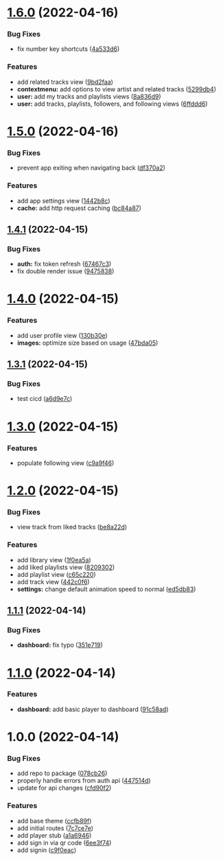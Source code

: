 # [1.6.0](https://github.com/garredow/raincloud/compare/v1.5.0...v1.6.0) (2022-04-16)


### Bug Fixes

* fix number key shortcuts ([4a533d6](https://github.com/garredow/raincloud/commit/4a533d6ed9d4900b6d3ddeb553450fa437763409))


### Features

* add related tracks view ([9bd2faa](https://github.com/garredow/raincloud/commit/9bd2faa2688c4c7f3e3e50bd9b67515540170751))
* **contextmenu:** add options to view artist and related tracks ([5299db4](https://github.com/garredow/raincloud/commit/5299db49f952fdff30c29c1c664a85273d1731e4))
* **user:** add my tracks and playlists views ([8a836d9](https://github.com/garredow/raincloud/commit/8a836d9e131f92f7d76053ba1e3d3a7a8823be2a))
* **user:** add tracks, playlists, followers, and following views ([6ffddd6](https://github.com/garredow/raincloud/commit/6ffddd639a89fa22548a23e51836a3c0dfe43055))

# [1.5.0](https://github.com/garredow/raincloud/compare/v1.4.1...v1.5.0) (2022-04-16)


### Bug Fixes

* prevent app exiting when navigating back ([df370a2](https://github.com/garredow/raincloud/commit/df370a2c72dfefff6d550069e2963b8d8fd4dc84))


### Features

* add app settings view ([1442b8c](https://github.com/garredow/raincloud/commit/1442b8c6ce5ecf163f71274e926c07d853e28ca1))
* **cache:** add http request caching ([bc84a87](https://github.com/garredow/raincloud/commit/bc84a875ae2a9360fbb40374659559938bc81810))

## [1.4.1](https://github.com/garredow/raincloud/compare/v1.4.0...v1.4.1) (2022-04-15)


### Bug Fixes

* **auth:** fix token refresh ([67467c3](https://github.com/garredow/raincloud/commit/67467c36ebade9a7c2799865f888ad055e6554fc))
* fix double render issue ([9475838](https://github.com/garredow/raincloud/commit/94758380d2f14e75a930f4fb441adcb822ea6626))

# [1.4.0](https://github.com/garredow/raincloud/compare/v1.3.1...v1.4.0) (2022-04-15)


### Features

* add user profile view ([130b30e](https://github.com/garredow/raincloud/commit/130b30e42a3f13dd10e7f2bbbb425f7e0a13205c))
* **images:** optimize size based on usage ([47bda05](https://github.com/garredow/raincloud/commit/47bda05b523d1a53ff4b76f732e99c042460b665))

## [1.3.1](https://github.com/garredow/raincloud/compare/v1.3.0...v1.3.1) (2022-04-15)


### Bug Fixes

* test cicd ([a6d9e7c](https://github.com/garredow/raincloud/commit/a6d9e7c5d3a9d883d6fbbd605937d25ec5a69dd4))

# [1.3.0](https://github.com/garredow/raincloud/compare/v1.2.0...v1.3.0) (2022-04-15)


### Features

* populate following view ([c9a9f46](https://github.com/garredow/raincloud/commit/c9a9f46c3ae9342641e9781db626e8d58c0846ab))

# [1.2.0](https://github.com/garredow/raincloud/compare/v1.1.1...v1.2.0) (2022-04-15)


### Bug Fixes

* view track from liked tracks ([be8a22d](https://github.com/garredow/raincloud/commit/be8a22dce2944cece0473757cd29036b3a630e14))


### Features

* add library view ([1f0ea5a](https://github.com/garredow/raincloud/commit/1f0ea5ab8b0d326cab7dd00d4ce1715bd064c8f4))
* add liked playlists view ([8209302](https://github.com/garredow/raincloud/commit/8209302e60eb4a6aa79e8a65bd80e60367ff2ee7))
* add playlist view ([c65c220](https://github.com/garredow/raincloud/commit/c65c220e48395917cae039b49cab87c90c36f840))
* add track view ([442c0f6](https://github.com/garredow/raincloud/commit/442c0f6b6e6403f8a291e440af1437d6af55df89))
* **settings:** change default animation speed to normal ([ed5db83](https://github.com/garredow/raincloud/commit/ed5db833f528aa6b5c11300a46dbe3b4dc561db0))

## [1.1.1](https://github.com/garredow/raincloud/compare/v1.1.0...v1.1.1) (2022-04-14)


### Bug Fixes

* **dashboard:** fix typo ([351e719](https://github.com/garredow/raincloud/commit/351e7191e53e1de87910962377e8fd9269a06c70))

# [1.1.0](https://github.com/garredow/raincloud/compare/v1.0.0...v1.1.0) (2022-04-14)


### Features

* **dashboard:** add basic player to dashboard ([91c58ad](https://github.com/garredow/raincloud/commit/91c58ad3efd67844b54c4f21a67cc89048dc3cdf))

# 1.0.0 (2022-04-14)


### Bug Fixes

* add repo to package ([078cb26](https://github.com/garredow/raincloud/commit/078cb26678bde4eeca7dfd943b744602c9a67ce4))
* properly handle errors from auth api ([447514d](https://github.com/garredow/raincloud/commit/447514d34a05cc2812e9e5d8f8890c7afbdb40e8))
* update for api changes ([cfd90f2](https://github.com/garredow/raincloud/commit/cfd90f2756f366e3b9c2c5a9cc5671fda79faf9c))


### Features

* add base theme ([ccfb89f](https://github.com/garredow/raincloud/commit/ccfb89f928fc2aaeca47969d0f6e67e61b71c211))
* add initial routes ([7c7ce7e](https://github.com/garredow/raincloud/commit/7c7ce7e9ccb553ee2e146e0fa905f21c6f4f8227))
* add player stub ([a1a6946](https://github.com/garredow/raincloud/commit/a1a6946a672e147f8c7aeec6877c8408cb017d63))
* add sign in via qr code ([6ee3f74](https://github.com/garredow/raincloud/commit/6ee3f74e7ba30f8ac59c6f15beda097ba742bd26))
* add signin ([c9f0eac](https://github.com/garredow/raincloud/commit/c9f0eacb81174f746d1943f1cf42d535df6a56fe))
